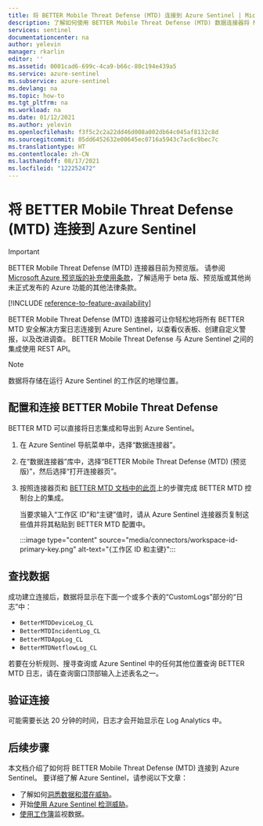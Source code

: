 ```yaml
---
title: 将 BETTER Mobile Threat Defense (MTD) 连接到 Azure Sentinel | Microsoft Docs
description: 了解如何使用 BETTER Mobile Threat Defense (MTD) 数据连接器将 MTD 日志拉取到 Azure Sentinel 中。 在工作簿中查看 MTD 数据，创建警报，并改进调查。
services: sentinel
documentationcenter: na
author: yelevin
manager: rkarlin
editor: ''
ms.assetid: 0001cad6-699c-4ca9-b66c-80c194e439a5
ms.service: azure-sentinel
ms.subservice: azure-sentinel
ms.devlang: na
ms.topic: how-to
ms.tgt_pltfrm: na
ms.workload: na
ms.date: 01/12/2021
ms.author: yelevin
ms.openlocfilehash: f3f5c2c2a22dd46d008a002db64c045af8132c8d
ms.sourcegitcommit: 05dd6452632e00645ec0716a5943c7ac6c9bec7c
ms.translationtype: HT
ms.contentlocale: zh-CN
ms.lasthandoff: 08/17/2021
ms.locfileid: "122252472"
---
```

# <a name="connect-your-better-mobile-threat-defense-mtd-to-azure-sentinel"></a>将 BETTER Mobile Threat Defense (MTD) 连接到 Azure Sentinel

> [!IMPORTANT]
> BETTER Mobile Threat Defense (MTD) 连接器目前为预览版。 请参阅 [Microsoft Azure 预览版的补充使用条款](https://azure.microsoft.com/support/legal/preview-supplemental-terms/)，了解适用于 beta 版、预览版或其他尚未正式发布的 Azure 功能的其他法律条款。

[!INCLUDE [reference-to-feature-availability](includes/reference-to-feature-availability.md)]

BETTER Mobile Threat Defense (MTD) 连接器可让你轻松地将所有 BETTER MTD 安全解决方案日志连接到 Azure Sentinel，以查看仪表板、创建自定义警报，以及改进调查。 BETTER Mobile Threat Defense 与 Azure Sentinel 之间的集成使用 REST API。

> [!NOTE]
> 数据将存储在运行 Azure Sentinel 的工作区的地理位置。

## <a name="configure-and-connect-better-mobile-threat-defense"></a>配置和连接 BETTER Mobile Threat Defense

BETTER MTD 可以直接将日志集成和导出到 Azure Sentinel。

1. 在 Azure Sentinel 导航菜单中，选择“数据连接器”。

1. 在“数据连接器”库中，选择“BETTER Mobile Threat Defense (MTD) (预览版)”，然后选择“打开连接器页”。

1. 按照连接器页和 [BETTER MTD 文档中的此页](https://mtd-docs.bmobi.net/integrations/azure-sentinel/setup-integration#mtd-integration-configuration)上的步骤完成 BETTER MTD 控制台上的集成。

    当要求输入“工作区 ID”和“主键”值时，请从 Azure Sentinel 连接器页复制这些值并将其粘贴到 BETTER MTD 配置中。

    :::image type="content" source="media/connectors/workspace-id-primary-key.png" alt-text="{工作区 ID 和主键}":::

## <a name="find-your-data"></a>查找数据

成功建立连接后，数据将显示在下面一个或多个表的“CustomLogs”部分的“日志”中： 
- `BetterMTDDeviceLog_CL`
- `BetterMTDIncidentLog_CL`
- `BetterMTDAppLog_CL`
- `BetterMTDNetflowLog_CL`

若要在分析规则、搜寻查询或 Azure Sentinel 中的任何其他位置查询 BETTER MTD 日志，请在查询窗口顶部输入上述表名之一。

## <a name="validate-connectivity"></a>验证连接

可能需要长达 20 分钟的时间，日志才会开始显示在 Log Analytics 中。 

## <a name="next-steps"></a>后续步骤

本文档介绍了如何将 BETTER Mobile Threat Defense (MTD) 连接到 Azure Sentinel。 要详细了解 Azure Sentinel，请参阅以下文章：
- 了解如何[洞悉数据和潜在威胁](get-visibility.md)。
- 开始[使用 Azure Sentinel 检测威胁](detect-threats-built-in.md)。
- [使用工作簿](monitor-your-data.md)监视数据。